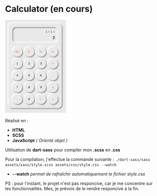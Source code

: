 # Calculator (en cours)

<img src="./calc.png" alt="calc.png" width="200px"/>

Réalisé en : 
- **HTML**
- **SCSS**
- **JavaScript** *( Orienté objet )*

Utilisation de **dart-sass** pour compiler mon **.scss** en **.css**

Pour la compilation, j'effectue la commande suivante : `./dart-sass/sass assets/sass/style.scss assets/css/style.css --watch`
- **--watch** *permet de rafraîchir automatiquement le fichier style.css*


PS : pour l'instant, le projet n'est pas responcive, car je me concentre sur les fonctionnalités. Mes, je prévois de le rendre responcive à la fin.